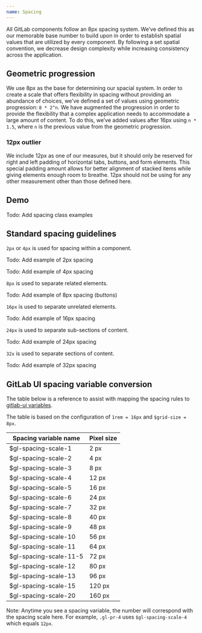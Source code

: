 ```yaml
---
name: Spacing
---
```


All GitLab components follow an 8px spacing system. We’ve defined this as our memorable base number to build upon in order to establish spatial values that are utilized by every component. By following a set spatial convention, we decrease design complexity while increasing consistency across the application.

## Geometric progression

We use 8px as the base for determining our spacial system. In order to create a scale that offers flexibility in spacing without providing an abundance of choices, we’ve defined a set of values using geometric progression: `8 * 2^n`. We have augmented the progression in order to provide the flexibility that a complex application needs to accommodate a large amount of content. To do this, we’ve added values after 16px using `n * 1.5`, where `n` is the previous value from the geometric progression.

### 12px outlier

We include 12px as one of our measures, but it should only be reserved for right and left padding of horizontal tabs, buttons, and form elements. This special padding amount allows for better alignment of stacked items while giving elements enough room to breathe. 12px should not be using for any other measurement other than those defined here.

## Demo

<div class="spacing-demo m-b-6">
  <span class="w-1 h-1 c-background-blue-300 d-inline-block" title="2px"></span>
  <span class="w-2 h-2 c-background-blue-300 d-inline-block" title="4px"></span>
  <span class="w-3 h-3 c-background-blue-300 d-inline-block" title="8px"></span>
  <span class="w-4 h-4 c-background-blue-300 d-inline-block" title="12px"></span>
  <span class="w-5 h-5 c-background-blue-300 d-inline-block" title="16px"></span>
  <span class="w-6 h-6 c-background-blue-300 d-inline-block" title="24px"></span>
  <span class="w-7 h-7 c-background-blue-300 d-inline-block" title="32px"></span>
  <span class="w-8 h-8 c-background-blue-300 d-inline-block" title="48px"></span>
  <span class="w-9 h-9 c-background-blue-300 d-inline-block" title="64px"></span>
  <span class="w-10 h-10 c-background-blue-300 d-inline-block" title="96px"></span>
  <span class="w-11 h-11 c-background-blue-300 d-inline-block" title="128px"></span>
  <span class="w-12 h-12 c-background-blue-300 d-inline-block" title="176px"></span>
  <span class="w-13 h-13 c-background-blue-300 d-inline-block" title="256px"></span>
</div>

Todo: Add spacing class examples

## Standard spacing guidelines

`2px` or `4px` is used for spacing within a component.

Todo: Add example of 2px spacing

Todo: Add example of 4px spacing

`8px` is used to separate related elements.

Todo: Add example of 8px spacing (buttons)

`16px` is used to separate unrelated elements.

Todo: Add example of 16px spacing

`24px` is used to separate sub-sections of content.

Todo: Add example of 24px spacing

`32x` is used to separate sections of content.

Todo: Add example of 32px spacing

## GitLab UI spacing variable conversion

The table below is a reference to assist with mapping the spacing rules to [gitlab-ui variables](https://gitlab.com/gitlab-org/gitlab-ui/-/blob/main/src/scss/variables.scss).

The table is based on the configuration of `1rem = 16px` and `$grid-size = 8px`.

| Spacing variable name | Pixel size |
| ------ | ------ |
| $gl-spacing-scale-1 | 2 px |
| $gl-spacing-scale-2	| 4 px |
| $gl-spacing-scale-3	| 8 px |
| $gl-spacing-scale-4	| 12 px |
| $gl-spacing-scale-5	| 16 px |
| $gl-spacing-scale-6	| 24 px |
| $gl-spacing-scale-7	| 32 px |
| $gl-spacing-scale-8	| 40 px |
| $gl-spacing-scale-9	| 48 px |
| $gl-spacing-scale-10 | 56 px |
| $gl-spacing-scale-11	| 64 px |
| $gl-spacing-scale-11-5	| 72 px |
| $gl-spacing-scale-12	| 80 px |
| $gl-spacing-scale-13	| 96 px |
| $gl-spacing-scale-15	| 120 px |
| $gl-spacing-scale-20	| 160 px |

Note: Anytime you see a spacing variable, the number will correspond with the spacing scale here. For example, `.gl-pr-4` uses `$gl-spacing-scale-4` which equals `12px`.

